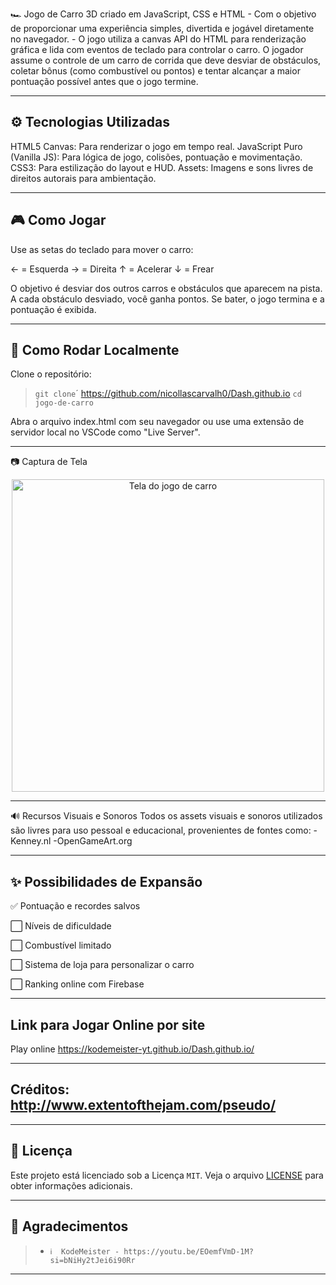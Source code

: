 🏎️ Jogo de Carro 3D criado em JavaScript, CSS e HTML - Com o objetivo de proporcionar uma experiência simples, divertida e jogável diretamente no navegador. -
O jogo utiliza a canvas API do HTML para renderização gráfica e lida com eventos de teclado para controlar o carro.
O jogador assume o controle de um carro de corrida que deve desviar de obstáculos, coletar bônus (como combustível ou pontos) e tentar alcançar a maior pontuação possível antes que o jogo termine.

---

## ⚙️ Tecnologias Utilizadas
HTML5 Canvas: Para renderizar o jogo em tempo real.
JavaScript Puro (Vanilla JS): Para lógica de jogo, colisões, pontuação e movimentação.
CSS3: Para estilização do layout e HUD.
Assets: Imagens e sons livres de direitos autorais para ambientação.

---

## 🎮 Como Jogar
Use as setas do teclado para mover o carro:

← = Esquerda
→ = Direita
↑ = Acelerar
↓ = Frear

O objetivo é desviar dos outros carros e obstáculos que aparecem na pista.
A cada obstáculo desviado, você ganha pontos.
Se bater, o jogo termina e a pontuação é exibida.

---

## 🚀 Como Rodar Localmente
Clone o repositório:
> `git clone`´ https://github.com/nicollascarvalh0/Dash.github.io
> `cd jogo-de-carro`


Abra o arquivo index.html com seu navegador ou use uma extensão de servidor local no VSCode como "Live Server".

---

📷 Captura de Tela
<p align="center"> <img src="assets/screenshot.png" width="500" alt="Tela do jogo de carro" /> </p>

---

🔊 Recursos Visuais e Sonoros
Todos os assets visuais e sonoros utilizados são livres para uso pessoal e educacional, provenientes de fontes como:
-Kenney.nl
-OpenGameArt.org

---

## ✨ Possibilidades de Expansão

✅ Pontuação e recordes salvos

⬜ Níveis de dificuldade

⬜ Combustível limitado

⬜ Sistema de loja para personalizar o carro

⬜ Ranking online com Firebase

---

## Link para Jogar Online por site
Play online https://kodemeister-yt.github.io/Dash.github.io/

---

## Créditos: http://www.extentofthejam.com/pseudo/

---

## 📄 Licença

Este projeto está licenciado sob a Licença `MIT`. Veja o arquivo [LICENSE](https://github.com/nicollascarvalh0/Dash.github.io/blob/main/LICENSE) para obter informações adicionais.

---

## 👏 Agradecimentos

> - `ℹ️  KodeMeister - https://youtu.be/EOemfVmD-1M?si=bNiHy2tJei6i90Rr`

---




